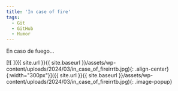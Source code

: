 ```yaml
---
title: 'In case of fire'
tags: 
  - Git
  - GitHub
  - Humor
---
```

En caso de fuego...

[![ ]({{ site.url }}{{ site.baseurl }}/assets/wp-content/uploads/2024/03/in_case_of_fireirrtb.jpg){: .align-center}{:width="300px"}]({{ site.url }}{{ site.baseurl }}/assets/wp-content/uploads/2024/03/in_case_of_fireirrtb.jpg){: .image-popup}

